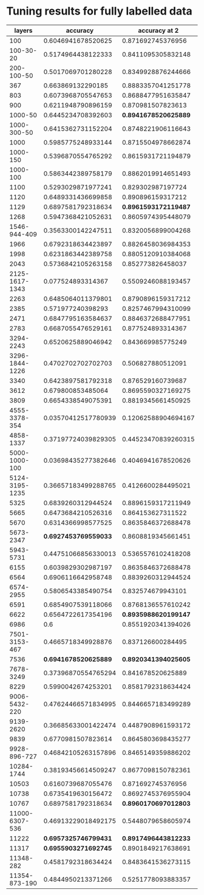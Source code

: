 # Tuning results for fully labelled data

| layers | accuracy | accuracy at 2 |
|--------|----------|---------------|
| 100 | 0.6046941678520625 | 0.871692745376956 |
| 100-30-20 | 0.5174964438122333 | 0.8411095305832148 |
| 200-100-50 | 0.5017069701280228 | 0.8349928876244666 |
| 367 | 0.663869132290185 | 0.8883357041251778 |
| 803 | 0.6073968705547653 | 0.8688477951635847 |
| 900 | 0.6211948790896159 | 0.870981507823613 |
| 1000-50 | 0.6445234708392603 | **0.8941678520625889** |
| 1000-300-50 | 0.6415362731152204 | 0.8748221906116643 |
| 1000 | 0.5985775248933144 | 0.8715504978662874 |
| 1000-150 | 0.5396870554765292 | 0.8615931721194879 |
| 1000-100 | 0.5863442389758179 | 0.8862019914651493 |
| 1100 | 0.5293029871977241 | 0.829302987197724 |
| 1120 | 0.6489331436699858 | 0.890896159317212 |
| 1129 | 0.6897581792318634 | **0.8961593172119487** |
| 1268 | 0.5947368421052631 | 0.8605974395448079 |
| 1546-944-409 | 0.3563300142247511 | 0.8320056899004268 |
| 1966 | 0.6792318634423897 | 0.8826458036984353 |
| 1998 | 0.6231863442389758 | 0.8805120910384068 |
| 2043 | 0.5736842105263158 | 0.852773826458037 |
| 2125-1617-1343 | 0.077524893314367 | 0.5509246088193457 |
| 2263 | 0.6485064011379801 | 0.8790896159317212 |
| 2385 | 0.571977240398293 | 0.8257467994310099 |
| 2471 | 0.6847795163584637 | 0.8846372688477951 |
| 2783 | 0.6687055476529161 | 0.877524893314367 |
| 3294-2243 | 0.6520625889046942 | 0.843669985775249 |
| 3296-1844-1226 | 0.4702702702702703 | 0.506827880512091 |
| 3340 | 0.6423897581792318 | 0.876529160739687 |
| 3612 | 0.679800853485064 | 0.8695590327169275 |
| 3809 | 0.6654338549075391 | 0.8819345661450925 |
| 4555-3378-354 | 0.03570412517780939 | 0.12062588904694167 |
| 4858-1337 | 0.37197724039829305 | 0.44523470839260315 |
| 5000-1000-100 | 0.03698435277382646 | 0.4046941678520626 |
| 5124-3195-1235 | 0.36657183499288765 | 0.4126600284495021 |
| 5325 | 0.6839260312944524 | 0.8896159317211949 |
| 5665 | 0.6473684210526316 | 0.864153627311522 |
| 5670 | 0.6314366998577525 | 0.8635846372688478 |
| 5673-2347 | **0.6927453769559033** | 0.8608819345661451 |
| 5943-5731 | 0.44751066856330013 | 0.5365576102418208 |
| 6155 | 0.6039829302987197 | 0.8635846372688478 |
| 6564 | 0.6906116642958748 | 0.8839260312944524 |
| 6574-2955 | 0.5806543385490754 | 0.832574679943101 |
| 6591 | 0.6854907539118066 | 0.8768136557610242 |
| 6622 | 0.6564722617354196 | **0.8935988620199147** |
| 6986 | 0.6 | 0.8551920341394026 |
| 7501-3153-467 | 0.4665718349928876 | 0.837126600284495 |
| 7536 | **0.6941678520625889** | **0.8920341394025605** |
| 7678-3249 | 0.37396870554765294 | 0.841678520625889 |
| 8229 | 0.5990042674253201 | 0.8581792318634424 |
| 9006-5432-220 | 0.47624466571834995 | 0.8446657183499289 |
| 9139-2620 | 0.36685633001422474 | 0.4487908961593172 |
| 9839 | 0.6770981507823614 | 0.8645803698435277 |
| 9928-896-727 | 0.46842105263157896 | 0.8465149359886202 |
| 10284-1744 | 0.38193456614509247 | 0.8677098150782361 |
| 10503 | 0.6160739687055476 | 0.871692745376956 |
| 10738 | 0.6735419630156472 | 0.8692745376955904 |
| 10767 | 0.6897581792318634 | **0.8960170697012803** |
| 11000-6307-536 | 0.46913229018492175 | 0.5448079658605974 |
| 11222 | **0.6957325746799431** | **0.8917496443812233** |
| 11317 | **0.6955903271692745** | 0.8901849217638691 |
| 11348-282 | 0.4581792318634424 | 0.8483641536273115 |
| 11354-873-190 | 0.4844950213371266 | 0.5251778093883357 |
